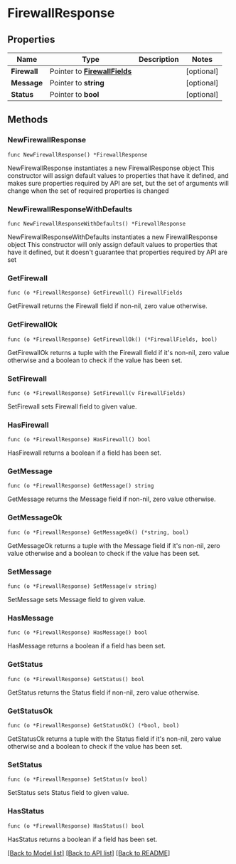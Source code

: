 # FirewallResponse

## Properties

Name | Type | Description | Notes
------------ | ------------- | ------------- | -------------
**Firewall** | Pointer to [**FirewallFields**](FirewallFields.md) |  | [optional] 
**Message** | Pointer to **string** |  | [optional] 
**Status** | Pointer to **bool** |  | [optional] 

## Methods

### NewFirewallResponse

`func NewFirewallResponse() *FirewallResponse`

NewFirewallResponse instantiates a new FirewallResponse object
This constructor will assign default values to properties that have it defined,
and makes sure properties required by API are set, but the set of arguments
will change when the set of required properties is changed

### NewFirewallResponseWithDefaults

`func NewFirewallResponseWithDefaults() *FirewallResponse`

NewFirewallResponseWithDefaults instantiates a new FirewallResponse object
This constructor will only assign default values to properties that have it defined,
but it doesn't guarantee that properties required by API are set

### GetFirewall

`func (o *FirewallResponse) GetFirewall() FirewallFields`

GetFirewall returns the Firewall field if non-nil, zero value otherwise.

### GetFirewallOk

`func (o *FirewallResponse) GetFirewallOk() (*FirewallFields, bool)`

GetFirewallOk returns a tuple with the Firewall field if it's non-nil, zero value otherwise
and a boolean to check if the value has been set.

### SetFirewall

`func (o *FirewallResponse) SetFirewall(v FirewallFields)`

SetFirewall sets Firewall field to given value.

### HasFirewall

`func (o *FirewallResponse) HasFirewall() bool`

HasFirewall returns a boolean if a field has been set.

### GetMessage

`func (o *FirewallResponse) GetMessage() string`

GetMessage returns the Message field if non-nil, zero value otherwise.

### GetMessageOk

`func (o *FirewallResponse) GetMessageOk() (*string, bool)`

GetMessageOk returns a tuple with the Message field if it's non-nil, zero value otherwise
and a boolean to check if the value has been set.

### SetMessage

`func (o *FirewallResponse) SetMessage(v string)`

SetMessage sets Message field to given value.

### HasMessage

`func (o *FirewallResponse) HasMessage() bool`

HasMessage returns a boolean if a field has been set.

### GetStatus

`func (o *FirewallResponse) GetStatus() bool`

GetStatus returns the Status field if non-nil, zero value otherwise.

### GetStatusOk

`func (o *FirewallResponse) GetStatusOk() (*bool, bool)`

GetStatusOk returns a tuple with the Status field if it's non-nil, zero value otherwise
and a boolean to check if the value has been set.

### SetStatus

`func (o *FirewallResponse) SetStatus(v bool)`

SetStatus sets Status field to given value.

### HasStatus

`func (o *FirewallResponse) HasStatus() bool`

HasStatus returns a boolean if a field has been set.


[[Back to Model list]](../README.md#documentation-for-models) [[Back to API list]](../README.md#documentation-for-api-endpoints) [[Back to README]](../README.md)


